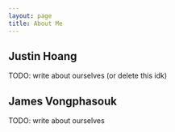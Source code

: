 ```yaml
---
layout: page
title: About Me
---
```


## Justin Hoang

TODO: write about ourselves (or delete this idk)

## James Vongphasouk

TODO: write about ourselves